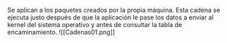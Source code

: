 Se aplican a los paquetes creados por la propia máquina. Esta cadena se ejecuta justo después de que la aplicación le pase los datos a enviar al kernel del sistema operativo y antes de consultar la tabla de encaminamiento.
![[Cadenas01.png]]